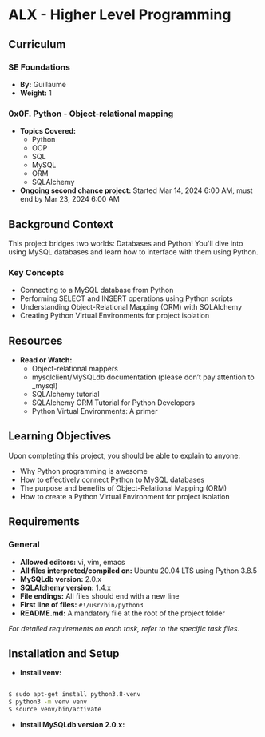 # ALX - Higher Level Programming

## Curriculum
### SE Foundations
- **By:** Guillaume
- **Weight:** 1

### 0x0F. Python - Object-relational mapping
- **Topics Covered:**
  - Python
  - OOP
  - SQL
  - MySQL
  - ORM
  - SQLAlchemy
- **Ongoing second chance project:** Started Mar 14, 2024 6:00 AM, must end by Mar 23, 2024 6:00 AM

## Background Context
This project bridges two worlds: Databases and Python! You'll dive into using MySQL databases and learn how to interface with them using Python.

### Key Concepts
- Connecting to a MySQL database from Python
- Performing SELECT and INSERT operations using Python scripts
- Understanding Object-Relational Mapping (ORM) with SQLAlchemy
- Creating Python Virtual Environments for project isolation

## Resources
- **Read or Watch:**
  - Object-relational mappers
  - mysqlclient/MySQLdb documentation (please don’t pay attention to _mysql)
  - SQLAlchemy tutorial
  - SQLAlchemy ORM Tutorial for Python Developers
  - Python Virtual Environments: A primer

## Learning Objectives
Upon completing this project, you should be able to explain to anyone:
- Why Python programming is awesome
- How to effectively connect Python to MySQL databases
- The purpose and benefits of Object-Relational Mapping (ORM)
- How to create a Python Virtual Environment for project isolation

## Requirements
### General
- **Allowed editors:** vi, vim, emacs
- **All files interpreted/compiled on:** Ubuntu 20.04 LTS using Python 3.8.5
- **MySQLdb version:** 2.0.x
- **SQLAlchemy version:** 1.4.x
- **File endings:** All files should end with a new line
- **First line of files:** `#!/usr/bin/python3`
- **README.md:** A mandatory file at the root of the project folder

_For detailed requirements on each task, refer to the specific task files._

## Installation and Setup
- **Install venv:**
```bash

$ sudo apt-get install python3.8-venv
$ python3 -m venv venv
$ source venv/bin/activate

```
- **Install MySQLdb version 2.0.x:**


